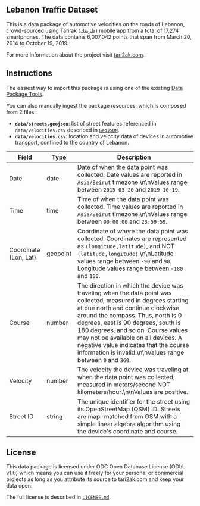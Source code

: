 ## Lebanon Traffic Dataset

This is a data package of automotive velocities on the roads of Lebanon, crowd-sourced using Tari'ak (طريقك) mobile app from a total of 17,274 smartphones. The data contains 6,007,042 points that span from March 20, 2014 to October 19, 2019.

For more information about the project visit [tari2ak.com](http://tari2ak.com).

## Instructions

The easiest way to import this package is using one of the existing [Data Package Tools](http://frictionlessdata.io/tooling/data-package-tools).

You can also manually ingest the package resources, which is composed from 2 files:

- **`data/streets.geojson`**: list of street features referenced in `data/velocities.csv` described in [`GeoJSON`](https://geojson.org/).
- **`data/velocities.csv`**: location and velocity data of devices in automotive transport, confined to the country of Lebanon.

| Field                 | Type     | Description                                                                                                                                                                                                                                                                                                                                                                                                       |
|-----------------------|----------|-------------------------------------------------------------------------------------------------------------------------------------------------------------------------------------------------------------------------------------------------------------------------------------------------------------------------------------------------------------------------------------------------------------------|
| Date                  | date     | Date of when the data point was collected. Date values are reported in `Asia/Beirut` timezone.\n\nValues range between `2015-03-20` and `2019-10-19`.                                                                                                                                                                                                                                                               |
| Time                  | time     | Time of when the data point was collected. Time values are reported in `Asia/Beirut` timezone.\n\nValues range between `00:00:00` and `23:59:59`.                                                                                                                                                                                                                                                                   |
| Coordinate (Lon, Lat) | geopoint | Coordinate of where the data point was collected. Coordinates are represented as `(longitude,latitude)`, and NOT `(latitude,longitude)`.\n\nLatitude values range between `-90` and `90`. Longitude values range between `-180` and `180`.                                                                                                                                                                          |
| Course                | number   | The direction in which the device was traveling when the data point was collected, measured in degrees starting at due north and continue clockwise around the compass. Thus, north is 0 degrees, east is 90 degrees, south is 180 degrees, and so on. Course values may not be available on all devices. A negative value indicates that the course information is invalid.\n\nValues range between `0` and `360`. |
| Velocity              | number   | The velocity the device was traveling at when the data point was collected, measured in meters/second NOT kilometers/hour.\n\nValues are positive.                                                                                                                                                                                                                                                                  |
| Street ID             | string   | The unique identifier for the street using its OpenStreetMap (OSM) ID. Streets are map-matched from OSM with a simple linear algebra algorithm using the device's coordinate and course.                                                                                                                                                                                                                          |

## License

This data package is licensed under ODC Open Database License (ODbL v1.0) which means you can use it freely for your personal or commercial projects as long as you attribute its source to tari2ak.com and keep your data open.

The full license is described in [`LICENSE.md`](LICENSE.md).